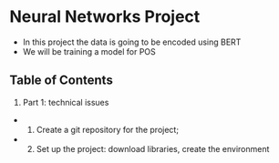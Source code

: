 # Neural Networks Project


* In this project the data is going to be encoded using BERT
* We will be training a model for POS
 
## Table of Contents
1. Part 1: technical issues
- 1. Create a git repository for the project;
- 2. Set up the project: download libraries, create the environment
